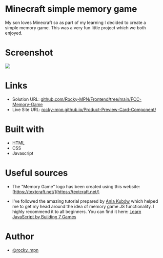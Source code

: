 # Minecraft simple memory game

My son loves Minecraft so as part of my learning I decided to create a simple memory game.
This was a very fun little project which we both enjoyed.



# Screenshot

![](screenshot.png.jpg)


# Links

- Solution URL: [github.com/Rocky-MPN/Frontend/tree/main/FCC-Memory-Game](https://github.com/Rocky-MPN/Frontend/tree/main/FCC-Memory-Game)
- Live Site URL: [rocky-mpn.github.io/Product-Preview-Card-Component/](https://rocky-mpn.github.io/Minecraft-Memory-Game/)


# Built with

- HTML
- CSS
- Javascript


# Useful sources

- The "Memory Game" logo has been created using this website: [https://textcraft.net/](https://textcraft.net/)

- I've followed the amazing tutorial prepared by [Ania Kubów](https://twitter.com/ania_kubow) which helped me to get my head around the idea of memory game JS functionality. I highly recommend it to all beginners.
You can find it here: [Learn JavaScript by Building 7 Games](https://www.youtube.com/watch?v=ec8vSKJuZTk&ab_channel=freeCodeCamp.org)


#  Author

- [@rocky_mpn](https://www.twitter.com/rocky_mpn)

